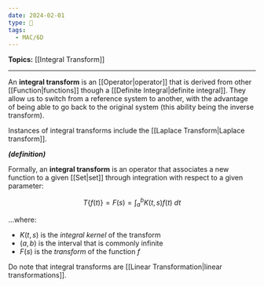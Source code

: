 ```yaml
---
date: 2024-02-01
type: 🧠
tags:
  - MAC/6D
---
```


**Topics:** [[Integral Transform]]

---

An **integral transform** is an [[Operator|operator]] that is derived from other [[Function|functions]] though a [[Definite Integral|definite integral]]. They allow us to switch from a reference system to another, with the advantage of being able to go back to the original system (this ability being the inverse transform).

Instances of integral transforms include the [[Laplace Transform|Laplace transform]].

_**(definition)**_

Formally, an **integral transform** is an operator that associates a new function to a given [[Set|set]] through integration with respect to a given parameter:

$$
T\{f(t)\} = F(s) = \int_{a}^{b} K(t,s) f(t) \ dt 
$$

…where:

- $K(t,s)$ is the _integral kernel_ of the transform
- $(a,b)$ is the interval that is commonly infinite
- $F(s)$ is the _transform_ of the function $f$

Do note that integral transforms are [[Linear Transformation|linear transformations]]. 